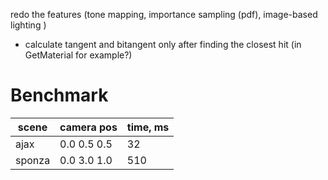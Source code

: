 redo the features (tone mapping, importance sampling (pdf),  image-based lighting )

- calculate tangent and bitangent only after finding the closest hit (in GetMaterial for example?)

# Benchmark
| scene     | camera pos  | time, ms |
|-----------|-------------|----------|
| ajax      | 0.0 0.5 0.5 | 32       |
| sponza    | 0.0 3.0 1.0 | 510      |
